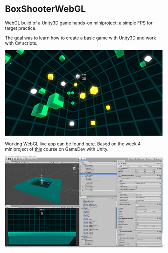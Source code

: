 # BoxShooterWebGL

WebGL build of a Unity3D game hands-on miniproject: a simple FPS for target practice.

The goal was to learn how to create a basic game with Unity3D and work with C# scripts.

![Unity3D Game Snapshot](gameSnapshot.png "Unity3D Game Snapshot")

Working WebGL live app can be found [here](https://romxz-rollermadnesswebgl.glitch.me/). Based on the week 4 miniproject of [this](https://www.coursera.org/learn/game-development) course on GameDev with Unity.

![Unity3D Project Snapshot](snapshot.png "Unity3D Project Snapshot")
